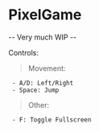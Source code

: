 # PixelGame

-- Very much WIP --


Controls: 
  > Movement:
  
     - A/D: Left/Right
     - Space: Jump
 
  > Other:

     - F: Toggle Fullscreen
     
     
